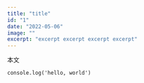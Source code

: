 ```yaml
---
title: "title"
id: "1"
date: "2022-05-06"
image: ""
excerpt: "excerpt excerpt excerpt excerpt"
---
```


本文
```
console.log('hello, world')
```